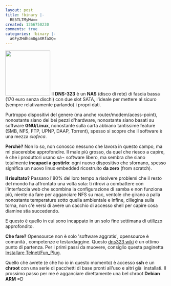 ```yaml
---
layout: post
title: !binary |-
  RE5TLTMyMw==
created: 1266750230
comments: true
categories: !binary |-
  aGFyZHdhcmUgaXRfaXQ=
---
```

<a href="/wp-content/uploads/2010/02/logo.png"><img src="/wp-content/uploads/2010/02/logo.png" alt="" title="D-Link DNS-323 NAS" width="140" height="140" class="alignleft size-full wp-image-612" /></a> Il <strong>DNS-323</strong> è un <strong>NAS</strong> (disco di rete) di fascia bassa (170 euro senza dischi) con due slot SATA, l'ideale per mettere al sicuro (sempre relativamente parlando) i propri dati.
<!--break-->
Purtroppo dispositivi del genere (ma anche router/modem/acess-point), nonostante siano dei bei pezzi d'hardware, nonostante siano basati su software <strong>GNU/Linux</strong>, nonostante sulla carta abbiano tantissime feature (SMB, NFS, FTP, UPNP, DAAP, Torrent), spesso si scopre che il software è una mezza <em>ciofeca</em>.

<strong>Perchè?</strong> Non lo so, non conosco nessuno che lavora in questo campo, ma mi piacerebbe approfondire. Il male più grosso, da quel che riesco a capire, è che i produttori usano sà¬ software libero, ma sembra che siano totalmente <strong>incapaci a gestirlo</strong>: ogni nuovo dispositivo che sfornano, spesso significa un nuovo linux embedded ricostruito <strong>da zero</strong> (from scratch).

<strong>Il risultato?</strong> Passano l'80% del loro tempo a risolvere problemi che il resto del mondo ha affrontato una volta sola: ti ritrovi a combattere con l'interfaccia web che scombina la configurazione di samba e non funziona più, niente da fare per agganciare NFS su mac, ventole che girano a palla nonostante temperature sotto quella ambientale e infine, ciliegina sulla torna, non c'è versi di avere un cacchio di accesso shell per capire cosa diamine stia succedendo.

E questo è quello in cui sono incappato in un solo fine settimana di utilizzo approfondito.

<strong>Che fare?</strong> Opensource non è solo 'software aggratis', opensource è comunità , competenze e testardaggine. Questo <a href="http://wiki.dns323.info/">dns323 wiki</a> è un ottimo punto di partenza. Per i primi passi da muovere, consiglio questa paginetta <a href="http://nas-tweaks.net/CH3SNAS:Tutorials/fun_plug#Steps_for_installing_fun_plug">Installare Telnet/Fun_Plug</a>.

Quello che avrete (e che ho io in questo momento) è accesso <strong>ssh</strong> e un <strong>chroot</strong> con una serie di pacchetti di base pronti all'uso e altri già  installati.
Il prossimo passo per me è agganciare direttamente una bel chroot <strong>Debian ARM</strong> =D
